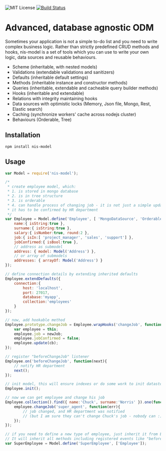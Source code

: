 
![MIT License][license-image]
[![Build Status][travis-image]][travis-url]

# Advanced, database agnostic ODM

Sometimes your application is not a simple to-do list and you need to write complex business logic.
Rather than strictly predefined CRUD methods and hooks, nis-model is a set of tools which you can use to write your own logic, data sources and reusable behaviours.
* Scheme (inheritable, with nested models)
* Validations (extendable validations and sanitizers)
* Defaults (inheritable default settings)
* Methods (inheritable instance and constructor methods)
* Queries (inheritable, extendable and cacheable query builder methods)
* Hooks (inheritable and extendable)
* Relations with integrity maintaining hooks
* Data sources with optimistic locks (Memory, Json file, Mongo, Rest, Elastic search)
* Caching (synchronize workers' cache across nodejs cluster)
* Behaviours (Orderable, Tree)

## Installation
```
npm install nis-model
```

## Usage

```javascript
var Model = require('nis-model');

/*
 * create employee model, which:
 * 1. is stored in mongo database
 * 2. is in tree structure
 * 3. is orderable
 * 4. can handle process of changing job - it is not just a simple update,
 * it has to be confirmed by HR department
 */
var Employee = Model.define('Employee', [ 'MongoDataSource', 'Orderable', 'Tree' ], {
    name:{ isString:true },
    surname:{ isString:true },
    salary:{ isNumber:true, round:2 },
    job:{ isIn:[ 'project_manager', 'sales', 'support'] },
    jobConfirmed:{ isBool:true },
    // address as submodel
    address: { model: Model('Address') },
    // or array of submodels
    addresses: { arrayOf: Model('Address') }
});

// define connection details by extending inherited defaults
Employee.extendDefaults({
    connection:{
        host: 'localhost',
        port: 27017,
        database:'myapp',
        collection:'employees'
    }
});

// now, add hookable method
Employee.prototype.changeJob = Employee.wrapHooks('changeJob', function(newJob, cb){
    var employee = this;
    employee.job = newJob;
    employee.jobConfirmed = false;
    employee.update(cb);
});

// register "beforeChangeJob" listener
Employee.on('beforeChangeJob', function(next){
    // notify HR department
    next();
});

// init model, this will ensure indexes or do some work to init datastore
Employee.init();

// now we can get employee and change his job
Employee.collection().find({ name:'Chuck', surname:'Norris' }).one(function(err, employee){
    employee.changeJob('super_agent', function(err){
        // job changed, and HR department was notified
        // (but I am sure they can't change Chuck's job - nobody can :)
    });
});

// if you need to define a new type of employee, just inherit it from Employee.
// It will inherit all methods including registered events like "beforeJobChange".
var SuperEmployee = Model.define('SuperEmployee', ['Employee']);
```

[license-image]: https://img.shields.io/badge/license-MIT-blue.svg?style=flat
[license-url]: license.txt

[travis-url]: https://travis-ci.org/nodejs-enterprise/model
[travis-image]: https://travis-ci.org/nodejs-enterprise/model.svg?branch=master